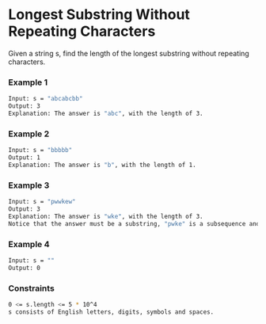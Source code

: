 # Longest Substring Without Repeating Characters

Given a string s, find the length of the longest substring without repeating characters.

### Example 1
```sh
Input: s = "abcabcbb"
Output: 3
Explanation: The answer is "abc", with the length of 3.
```

### Example 2
```sh
Input: s = "bbbbb"
Output: 1
Explanation: The answer is "b", with the length of 1.
```

### Example 3
```sh
Input: s = "pwwkew"
Output: 3
Explanation: The answer is "wke", with the length of 3.
Notice that the answer must be a substring, "pwke" is a subsequence and not a substring.
```

### Example 4
```sh
Input: s = ""
Output: 0
```

### Constraints
```sh
0 <= s.length <= 5 * 10^4
s consists of English letters, digits, symbols and spaces.
```
